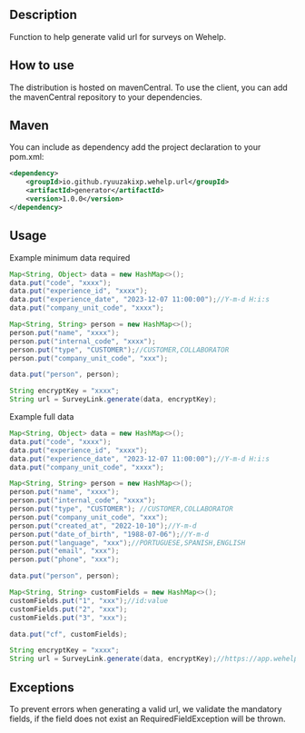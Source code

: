 ## Description

Function to help generate valid url for surveys on Wehelp.

## How to use
The distribution is hosted on mavenCentral. To use the client, you can add the mavenCentral repository to your dependencies.

## Maven
You can include as dependency add the project declaration to your pom.xml:

```xml
<dependency>
    <groupId>io.github.ryuuzakixp.wehelp.url</groupId>
    <artifactId>generator</artifactId>
    <version>1.0.0</version>
</dependency>
```

## Usage

Example minimum data required

```java
Map<String, Object> data = new HashMap<>();
data.put("code", "xxxx");
data.put("experience_id", "xxxx");
data.put("experience_date", "2023-12-07 11:00:00");//Y-m-d H:i:s
data.put("company_unit_code", "xxxx");

Map<String, String> person = new HashMap<>();
person.put("name", "xxxx");
person.put("internal_code", "xxxx");
person.put("type", "CUSTOMER");//CUSTOMER,COLLABORATOR
person.put("company_unit_code", "xxx");

data.put("person", person);

String encryptKey = "xxxx";
String url = SurveyLink.generate(data, encryptKey);

```
Example full data

```java
Map<String, Object> data = new HashMap<>();
data.put("code", "xxxx");
data.put("experience_id", "xxxx");
data.put("experience_date", "2023-12-07 11:00:00");//Y-m-d H:i:s
data.put("company_unit_code", "xxxx");

Map<String, String> person = new HashMap<>();
person.put("name", "xxxx");
person.put("internal_code", "xxxx");
person.put("type", "CUSTOMER"); //CUSTOMER,COLLABORATOR
person.put("company_unit_code", "xxx");
person.put("created_at", "2022-10-10");//Y-m-d
person.put("date_of_birth", "1988-07-06");//Y-m-d
person.put("language", "xxx");//PORTUGUESE,SPANISH,ENGLISH
person.put("email", "xxx");
person.put("phone", "xxx");

data.put("person", person);

Map<String, String> customFields = new HashMap<>();
customFields.put("1", "xxx");//id:value
customFields.put("2", "xxx");
customFields.put("3", "xxx");

data.put("cf", customFields);

String encryptKey = "xxxx";
String url = SurveyLink.generate(data, encryptKey);//https://app.wehelpsoftware.com/survey_persons/link?access_token=xxx...

```

## Exceptions

To prevent errors when generating a valid url, we validate the mandatory fields, if the field does not exist an RequiredFieldException will be thrown.
